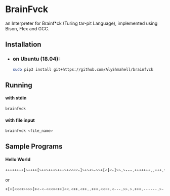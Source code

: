 # BrainFvck
an Interpreter for Brainf*ck (Turing tar-pit Language), implemented using Bison, Flex and GCC.

## Installation
  - ### on Ubuntu (18.04):
    ```sh
    sudo pip3 install git+https://github.com/AlyShmahell/brainfvck
    ```
## Running
#### with stdin
```sh
brainfvck
```
#### with file input 
```sh
brainfvck <file_name>
```
## Sample Programs
#### Hello World
```sh
++++++++[>++++[>++>+++>+++>+<<<<-]>+>+>->>+[<]<-]>>.>---.+++++++..+++.>>.<-.<.+++.------.--------.>>+.>++.
```
or
```sh
+[+[<<<+>>>>]+<-<-<<<+<++]<<.<++.<++..+++.<<++.<---.>>.>.+++.------.>-.>>--.
```
